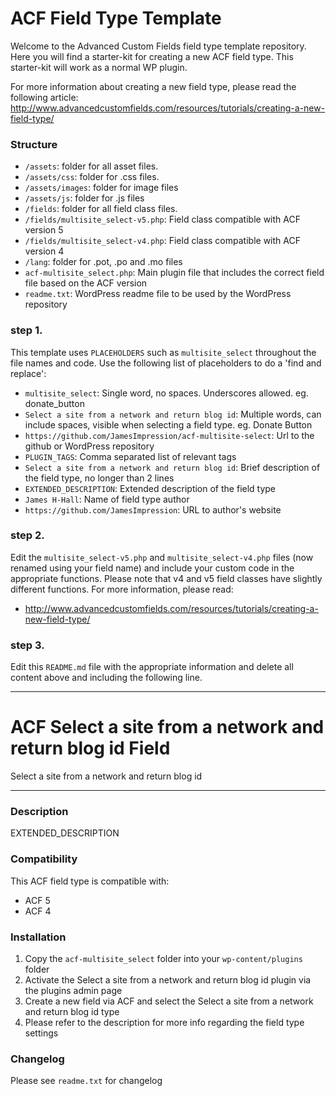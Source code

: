 # ACF Field Type Template

Welcome to the Advanced Custom Fields field type template repository.
Here you will find a starter-kit for creating a new ACF field type. This starter-kit will work as a normal WP plugin.

For more information about creating a new field type, please read the following article:
http://www.advancedcustomfields.com/resources/tutorials/creating-a-new-field-type/

### Structure

* `/assets`:  folder for all asset files.
* `/assets/css`:  folder for .css files.
* `/assets/images`: folder for image files
* `/assets/js`: folder for .js files
* `/fields`:  folder for all field class files.
* `/fields/multisite_select-v5.php`: Field class compatible with ACF version 5
* `/fields/multisite_select-v4.php`: Field class compatible with ACF version 4
* `/lang`: folder for .pot, .po and .mo files
* `acf-multisite_select.php`: Main plugin file that includes the correct field file based on the ACF version
* `readme.txt`: WordPress readme file to be used by the WordPress repository

### step 1.

This template uses `PLACEHOLDERS` such as `multisite_select` throughout the file names and code. Use the following list of placeholders to do a 'find and replace':

* `multisite_select`: Single word, no spaces. Underscores allowed. eg. donate_button
* `Select a site from a network and return blog id`: Multiple words, can include spaces, visible when selecting a field type. eg. Donate Button
* `https://github.com/JamesImpression/acf-multisite-select`: Url to the github or WordPress repository
* `PLUGIN_TAGS`: Comma separated list of relevant tags
* `Select a site from a network and return blog id`: Brief description of the field type, no longer than 2 lines
* `EXTENDED_DESCRIPTION`: Extended description of the field type
* `James H-Hall`: Name of field type author
* `https://github.com/JamesImpression`: URL to author's website

### step 2.

Edit the `multisite_select-v5.php` and `multisite_select-v4.php` files (now renamed using your field name) and include your custom code in the appropriate functions.
Please note that v4 and v5 field classes have slightly different functions. For more information, please read:
* http://www.advancedcustomfields.com/resources/tutorials/creating-a-new-field-type/

### step 3.

Edit this `README.md` file with the appropriate information and delete all content above and including the following line.

-----------------------

# ACF Select a site from a network and return blog id Field

Select a site from a network and return blog id

-----------------------

### Description

EXTENDED_DESCRIPTION

### Compatibility

This ACF field type is compatible with:
* ACF 5
* ACF 4

### Installation

1. Copy the `acf-multisite_select` folder into your `wp-content/plugins` folder
2. Activate the Select a site from a network and return blog id plugin via the plugins admin page
3. Create a new field via ACF and select the Select a site from a network and return blog id type
4. Please refer to the description for more info regarding the field type settings

### Changelog
Please see `readme.txt` for changelog
